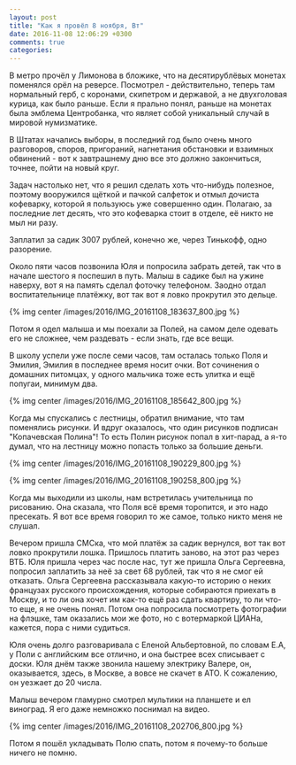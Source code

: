 ```yaml
---
layout: post
title: "Как я провёл 8 ноября, Вт"
date: 2016-11-08 12:06:29 +0300
comments: true
categories: 
---
```

В метро прочёл у Лимонова в бложике, что на десятирублёвых монетах поменялся орёл на реверсе. Посмотрел - действительно, теперь там нормальный герб, с коронами, скипетром и державой, а не двухголовая курица, как было раньше. Если я прально понял, раньше на монетах была эмблема Центробанка, что являет собой уникальный случай в мировой нумизматике.

В Штатах начались выборы, в последний год было очень много разговоров, споров, пригораний, нагнетания обстановки и взаимных обвинений - вот к завтрашнему дню все это должно закончиться, точнее, пойти на новый круг.

Задач настолько нет, что я решил сделать хоть что-нибудь полезное, поэтому вооружился щёткой и пачкой салфеток и отмыл дочиста кофеварку, которой я пользуюсь уже совершенно один. Полагаю, за последние лет десять, что это кофеварка стоит в отделе, её никто не мыл ни разу.

Заплатил за садик 3007 рублей, конечно же, через Тинькофф, одно разорение.

Около пяти часов позвонила Юля и попросила забрать детей, так что в начале шестого я поспешил в путь. Малыш в садике был на ужине наверху, вот я на память сделал фоточку телефоном. Заодно отдал воспитательнице платёжку, вот так вот я ловко прокрутил это дельце.

{% img center /images/2016/IMG_20161108_183637_800.jpg %}

Потом я одел малыша и мы поехали за Полей, на самом деле одевать его не сложнее, чем раздевать - если знать, где все вещи.

В школу успели уже после семи часов, там осталась только Поля и Эмилия, Эмилия в последнее время носит очки. Вот сочинения о домашних питомцах, у одного мальчика тоже есть улитка и ещё попугаи, минимум два.

{% img center /images/2016/IMG_20161108_185642_800.jpg %}

Когда мы спускались с лестницы, обратил внимание, что там поменялись рисунки. И вдруг оказалось, что один рисунков подписан "Копачевская Полина"! То есть Полин рисунок попал в хит-парад, а я-то думал, что на лестницу можно попасть только за большие деньги.

{% img center /images/2016/IMG_20161108_190229_800.jpg %}

{% img center /images/2016/IMG_20161108_190258_800.jpg %}

Когда мы выходили из школы, нам встретилась учительница по рисованию. Она сказала, что Поля всё время торопится, и это надо пресекать. Я вот все время говорил то же самое, только никто меня не слушал. 

Вечером пришла СМСка, что мой платёж за садик вернулся, вот так вот ловко прокрутили лошка. Пришлось платить заново, на этот раз через ВТБ. Юля пришла через час после нас, тут же пришла Ольга Сергеевна, попросил заплатить за неё за свет 68 рублей, так что я не смог ей отказать. Ольга Сергеевна рассказывала какую-то историю о неких французах русского происхождения, которые собираются приехать в Москву, и то ли она хочет им как-то ещё раз сдать квартиру, то ли что-то еще, я не очень понял. Потом она попросила посмотреть фотографии на флэшке, там оказались мои же фото, но с вотермаркой ЦИАНа, кажется, пора с ними судиться.

Юля очень долго разговаривала с Еленой Альбертовной, по словам Е.А, у Поли с английским все отлично, и она быстрее всех списывает с доски. Юля днём также звонила нашему электрику Валере, он, оказывается, здесь, в Москве, а вовсе не скачет в АТО. К сожалению, он уезжает до 20 числа. 

Малыш вечером гламурно смотрел мультики на планшете и ел виноград. Я его даже немножко поснимал на видео.

{% img center /images/2016/IMG_20161108_202706_800.jpg %}

Потом я пошёл укладывать Полю спать, потом я почему-то больше ничего не помню.